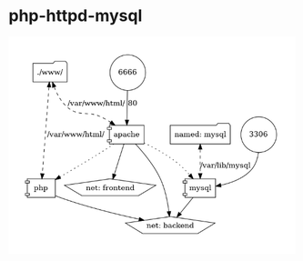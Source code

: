 # php-httpd-mysql
![alt text](https://raw.githubusercontent.com/HauntedHunteer/php-httpd-mysql/master/docker-compose.png)
